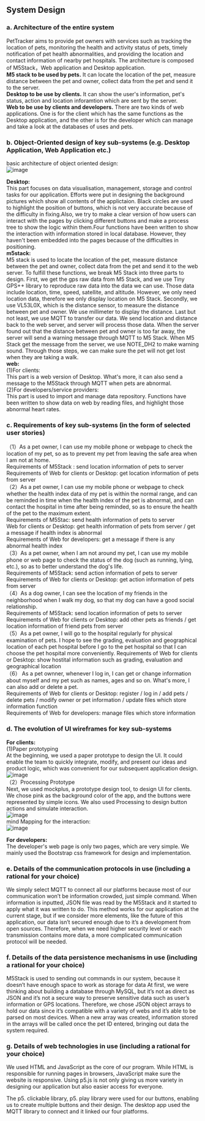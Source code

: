 ## System Design
### a. Architecture of the entire system     
   PetTracker aims to provide pet owners with services such as tracking the location of pets, monitoring the health and activity status of pets, timely notification of pet health abnormalities, and providing the location and contact information of nearby pet hospitals.
The architecture is composed of M5Stack，Web application and Desktop application.     
**M5 stack to be used by pets.** It can locate the location of the pet, measure distance between the pet and owner, collect data from the pet and send it to the server.    
**Desktop to be use by clients.**   It can show the user's information, pet's status, action and location inforamtion which are sent by the server.    
**Web to be use by clients and developers.**    There are two kinds of web applications. One is for the client which has the same functions as the Desktop application, and the other is for the developer which can manage and take a look at the databases of uses and pets.

### b. Object-Oriented design of key sub-systems (e.g. Desktop Application, Web Application etc.)    
   basic architecture of object oriented design:       
![image](https://github.com/PetTracker/PetTracker/blob/master/gif/structure.jpg)         
         
**Desktop:**  
    This part focuses on data visualisation, management, storage and control tasks for our application. Efforts were put in designing the background pictures which show all contents of the applictaion. Black circles are used to highlight the position of buttons, which is not very accurate because of the difficulty in fixing.Also, we try to make a clear version of how users can interact with the pages by clicking different buttons and make a process tree to show the logic within them.Four functions have been written to show the interaction with information stored in local database. However, they haven't been embedded into the pages because of the difficulties in positioning.       
**m5stack:**   
    M5 stack is used to locate the location of the pet, measure distance between the pet and owner, collect data from the pet and send it to the web server. To fulfill these functions, we break M5 Stack into three parts to design. First, we get the gps raw data from M5 Stack, and we use Tiny GPS++ library to reproduce raw data into the data we can use. Those data include location, time, speed, satellite, and altitude. However, we only need location data, therefore we only display location on M5 Stack. Secondly, we use VL53L0X, which is the distance sensor, to measure the distance between pet and owner. We use millimeter to display the distance. Last but not least, we use MQTT to transfer our data. We send location and distance back to the web server, and server will process those data. When the server found out that the distance between pet and owner is too far away, the server will send a warning message through MQTT to M5 Stack. When M5 Stack get the message from the server, we use NOTE_DH2 to make warning sound. Through those steps, we can make sure the pet will not get lost when they are taking a walk.    
**web:**   
    (1)For clients:    
      This part is a web version of Desktop. What's more, it can also send a message to the M5Stack through MQTT when pets are abnormal.     
    (2)For developers/service providers:           
      This part is used to import and manage data repository. Functions have been written to show data on web by reading files, and highlight those abnormal heart rates.        


### c. Requirements of key sub-systems (in the form of selected user stories)
 （1）As a pet owner, I can use my mobile phone or webpage to check the location of my pet, so as to prevent my pet from leaving the safe area when I am not at home.     
  Requirements of M5Stack : send location information of pets to server            
  Requirements of Web for clients or Desktop: get location information of pets from server        
（2）As a pet owner, I can use my mobile phone or webpage to check whether the health index data of my pet is within the normal range, and can be reminded in time when the health index of the pet is abnormal, and can contact the hospital in time after being reminded, so as to ensure the health of the pet to the maximum extent.       
  Requirements of M5Stac: send health information of pets to server         
  Web for clients or Desktop: get health information of pets from server / get a message if health index is abnormal       
  Requirements of Web for developers: get a message if there is any abnormal health index              
（3）As a pet owner, when I am not around my pet, I can use my mobile phone or web page to check the status of the dog (such as running, lying, etc.), so as to better understand the dog's life.         
  Requirements of M5Stack: send action information of pets to server             
  Requirements of  Web for clients or Desktop: get action information of pets from server            
（4）As a dog owner, I can see the location of my friends in the neighborhood when I walk my dog, so that my dog can have a good social relationship.         
  Requirements of M5Stack: send location information of pets to server                       
  Requirements of Web for clients or Desktop: add other pets as friends / get location information of friend pets from server           
（5）As a pet owner, I will go to the hospital regularly for physical examination of pets. I hope to see the grading, evaluation and geographical location of each pet hospital before I go to the pet hospital so that I can choose the pet hospital more conveniently.       Requirements of Web for clients or Desktop: show hostital information  such as grading, evaluation and geographical location         
（6） As a pet ownner, whenever I log in, I can get or change information about myself and my pet such as names, ages and so on. What's more, I can also add or delete a pet.        
  Requirements of Web for clients or Desktop: register / log in  /  add pets / delete pets / modify owner or pet information / update files which store information function                  
  Requirements of Web for developers: manage files which store information   

        
### d. The evolution of UI wireframes for key sub-systems
**For clients:**           
    (1)Paper prototyping               
      At the beginning, we used a paper prototype to design the UI. It could enable the team to quickly integrate, modify, and present our ideas and product logic, which was convenient for our subsequent application design.                 
![image](https://github.com/PetTracker/PetTracker/blob/master/gif/Paper%20prototyping.GIF)            
    （2）Processing Prototype                 
      Next, we used mockplus, a prototype design tool, to design UI for clients. We chose pink as the background color of the app, and the buttons were represented by simple icons. We also used Processing to design button actions and simulate interaction.                    
![image](https://github.com/PetTracker/PetTracker/blob/master/gif/final%20product.GIF)                      
mind Mapping for the interaction:                     
![image](https://github.com/PetTracker/PetTracker/blob/master/Mobile%20application/app/prcess_tree.png)  

**For developers:**           
    The developer's web page is only two pages, which are very simple. We mainly used the Bootstrap css framework for design and implementation.                   

### e. Details of the communication protocols in use (including a rational for your choice)
   We simply select MQTT to connect all our platforms because most of our communication won’t be information crowded, just simple command.
   When information is inputted, JSON file was read by the M5Stack and it started to apply what it was written to do.
   This method works for our application at the current stage, but if we consider more elements, like the future of this application, our data isn’t secured enough due to it’s a development from open sources.
   Therefore, when we need higher security level or each transmission contains more data, a more complicated communication protocol will be needed. 

### f. Details of the data persistence mechanisms in use (including a rational for your choice)
   M5Stack is used to sending out commands in our system, because it doesn’t have enough space to work as storage for data
   At first, we were thinking about building a database through MySQL, but it’s not as direct as JSON and it’s not a secure way to preserve sensitive data such as user’s information or GPS locations.
   Therefore, we chose JSON object arrays to hold our data since it’s compatible with a variety of webs and it’s able to be parsed on most devices.
   When a new array was created, information stored in the arrays will be called once the pet ID entered, bringing out data the system required.

### g. Details of web technologies in use (including a rational for your choice)
   We used HTML and JavaScript as the core of our program. While HTML is responsible for running pages in browsers, JavaScript make sure the website is responsive.
   Using p5.js is not only giving us more variety in designing our application but also easier access for everyone.
 
   The p5. clickable library, p5. play library were used for our buttons, enabling us to create multiple buttons and their design. The desktop app used the MQTT library to connect and it linked our four platforms.
